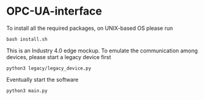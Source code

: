 # OPC-UA-interface

To install all the required packages, on UNIX-based OS please run
~~~
bash install.sh
~~~

This is an Industry 4.0 edge mockup. To emulate the communication among devices, please start a legacy device first
~~~
python3 legacy/legacy_device.py
~~~

Eventually start the software
~~~
python3 main.py
~~~